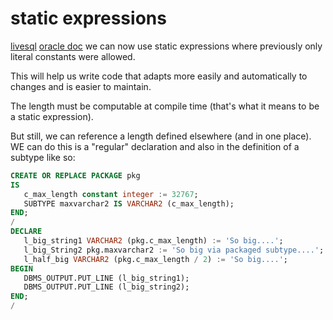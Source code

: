# static expressions
[livesql](https://livesql.oracle.com/apex/livesql/file/content_EDX8UZPUE3RO12C4ETRA88I8X.html)
[oracle doc](http://docs.oracle.com/database/122/LNPLS/plsql-language-fundamentals.htm#LNPLS300)
we can now use static expressions where previously only literal constants were allowed.

This will help us write code that adapts more easily and automatically to changes and is easier to maintain.

The length must be computable at compile time (that's what it means to be a static expression). 

But still, we can reference a length defined elsewhere (and in one place). 
WE can do this is a "regular" declaration and also in the definition of a subtype like so:

```sql
CREATE OR REPLACE PACKAGE pkg 
IS 
   c_max_length constant integer := 32767; 
   SUBTYPE maxvarchar2 IS VARCHAR2 (c_max_length); 
END;
/
DECLARE 
   l_big_string1 VARCHAR2 (pkg.c_max_length) := 'So big....'; 
   l_big_String2 pkg.maxvarchar2 := 'So big via packaged subtype....'; 
   l_half_big VARCHAR2 (pkg.c_max_length / 2) := 'So big....'; 
BEGIN    
   DBMS_OUTPUT.PUT_LINE (l_big_string1); 
   DBMS_OUTPUT.PUT_LINE (l_big_string2); 
END;
/
```



